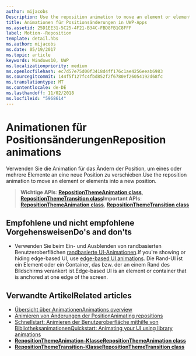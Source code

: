 ```yaml
---
author: mijacobs
Description: Use the reposition animation to move an element or elements into a new position.
title: Animationen für Positionsänderungen in UWP-Apps
ms.assetid: 25D1EE31-5C25-4F21-B34C-FBD8FB1C8FFF
label: Motion--Reposition
template: detail.hbs
ms.author: mijacobs
ms.date: 05/19/2017
ms.topic: article
keywords: Windows10, UWP
ms.localizationpriority: medium
ms.openlocfilehash: ec7d57e75d00f3418d4ff176c1ae4256eeab6983
ms.sourcegitcommit: 144f5f127fc4fbd852f2f6780ef26054192d68fc
ms.translationtype: MT
ms.contentlocale: de-DE
ms.lasthandoff: 11/02/2018
ms.locfileid: "5968614"
---
```

# <a name="reposition-animations"></a><span data-ttu-id="fb07b-103">Animationen für Positionsänderungen</span><span class="sxs-lookup"><span data-stu-id="fb07b-103">Reposition animations</span></span>



<span data-ttu-id="fb07b-104">Verwenden Sie die Animation für das Ändern der Position, um eines oder mehrere Elemente an eine neue Position zu verschieben.</span><span class="sxs-lookup"><span data-stu-id="fb07b-104">Use the reposition animation to move an element or elements into a new position.</span></span>

> <span data-ttu-id="fb07b-105">**Wichtige APIs**: [**RepositionThemeAnimation class**](https://msdn.microsoft.com/library/windows/apps/br210421), [**RepositionThemeTransition class**](https://msdn.microsoft.com/library/windows/apps/br210429)</span><span class="sxs-lookup"><span data-stu-id="fb07b-105">**Important APIs**: [**RepositionThemeAnimation class**](https://msdn.microsoft.com/library/windows/apps/br210421), [**RepositionThemeTransition class**](https://msdn.microsoft.com/library/windows/apps/br210429)</span></span>

## <a name="dos-and-donts"></a><span data-ttu-id="fb07b-106">Empfohlene und nicht empfohlene Vorgehensweisen</span><span class="sxs-lookup"><span data-stu-id="fb07b-106">Do's and don'ts</span></span>


-   <span data-ttu-id="fb07b-107">Verwenden Sie beim Ein- und Ausblenden von randbasierten Benutzeroberflächen [randbasierte UI-Animationen](motion-edgebased.md).</span><span class="sxs-lookup"><span data-stu-id="fb07b-107">If you're showing or hiding edge-based UI, use [edge-based UI animations](motion-edgebased.md).</span></span> <span data-ttu-id="fb07b-108">Die Rand-UI ist ein Element oder ein Container, das bzw. der an einem Rand des Bildschirms verankert ist.</span><span class="sxs-lookup"><span data-stu-id="fb07b-108">Edge-based UI is an element or container that is anchored at one edge of the screen.</span></span>


## <a name="related-articles"></a><span data-ttu-id="fb07b-109">Verwandte Artikel</span><span class="sxs-lookup"><span data-stu-id="fb07b-109">Related articles</span></span>

* [<span data-ttu-id="fb07b-110">Übersicht über Animationen</span><span class="sxs-lookup"><span data-stu-id="fb07b-110">Animations overview</span></span>](https://msdn.microsoft.com/library/windows/apps/mt187350)
* [<span data-ttu-id="fb07b-111">Animieren von Änderungen der Position</span><span class="sxs-lookup"><span data-stu-id="fb07b-111">Animating repositions</span></span>](https://msdn.microsoft.com/library/windows/apps/xaml/jj649434)
* [<span data-ttu-id="fb07b-112">Schnellstart: Animieren der Benutzeroberfläche mithilfe von Bibliotheksanimationen</span><span class="sxs-lookup"><span data-stu-id="fb07b-112">Quickstart: Animating your UI using library animations</span></span>](https://msdn.microsoft.com/library/windows/apps/xaml/hh452703)
* [**<span data-ttu-id="fb07b-113">RepositionThemeAnimation-Klasse</span><span class="sxs-lookup"><span data-stu-id="fb07b-113">RepositionThemeAnimation class</span></span>**](https://msdn.microsoft.com/library/windows/apps/br210421)
* [**<span data-ttu-id="fb07b-114">RepositionThemeTransition-Klasse</span><span class="sxs-lookup"><span data-stu-id="fb07b-114">RepositionThemeTransition class</span></span>**](https://msdn.microsoft.com/library/windows/apps/br210429)


 




